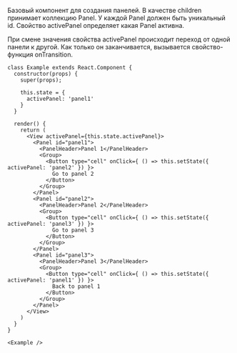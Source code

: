 Базовый компонент для создания панелей. В качестве children принимает коллекцию Panel. У каждой Panel должен быть уникальный id. Свойство activePanel определяет какая Panel активна.

При смене значения свойства activePanel происходит переход от одной панели к другой. Как только он заканчивается, вызывается свойство-функция onTransition.


```
class Example extends React.Component {
  constructor(props) {
    super(props);

    this.state = {
      activePanel: 'panel1'
    }
  }

  render() {
    return (
      <View activePanel={this.state.activePanel}>
        <Panel id="panel1">
          <PanelHeader>Panel 1</PanelHeader>
          <Group>
            <Button type="cell" onClick={ () => this.setState({ activePanel: 'panel2' }) }>
              Go to panel 2
            </Button>
          </Group>
        </Panel>
        <Panel id="panel2">
          <PanelHeader>Panel 2</PanelHeader>
          <Group>
            <Button type="cell" onClick={ () => this.setState({ activePanel: 'panel3' }) }>
              Go to panel 3
            </Button>
          </Group>
        </Panel>
        <Panel id="panel3">
          <PanelHeader>Panel 3</PanelHeader>
          <Group>
            <Button type="cell" onClick={ () => this.setState({ activePanel: 'panel1' }) }>
              Back to panel 1
            </Button>
          </Group>
        </Panel>
      </View>
    )
  }
}

<Example />
```

